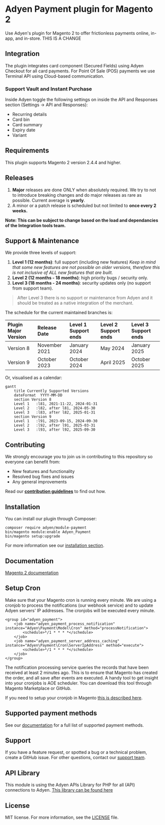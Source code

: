 # Adyen Payment plugin for Magento 2
Use Adyen's plugin for Magento 2 to offer frictionless payments online, in-app, and in-store.
THIS IS A CHANGE
## Integration
The plugin integrates card component (Secured Fields) using Adyen Checkout for all card payments. For Point Of Sale (POS) payments we use Terminal API using Cloud-based communication.

### Support Vault and Instant Purchase ###
Inside Adyen toggle the following settings on inside the API and Responses section (Settings -> API and Responses):
* Recurring details
* Card bin
* Card summary
* Expiry date
* Variant

## Requirements
This plugin supports Magento 2 version 2.4.4 and higher.

## Releases

1. **Major** releases are done ONLY when absolutely required. We try to not to introduce breaking changes and do major releases as rare as possible. Current average is **yearly**.
2. A minor or a patch release is scheduled but not limited to **once every 2 weeks.**

**Note: This can be subject to change based on the load and dependancies of the Integration tools team.**

## Support & Maintenance

We provide three levels of support:
1. **Level 1 (12 months)**: full support (including new features) *Keep in mind that some new features are not possible on older versions, therefore this is not inclusive of ALL new features that are built.*
2. **Level 2 (12 months - 18 months)**: high priority bugs / security only.
3. **Level 3 (18 months - 24 months)**: security updates only (no support from support team).

> After Level 3 there is no support or maintenance from Adyen and it should be treated as a native integration of the merchant.

The schedule for the current maintained branches is:

|  Plugin Major Version   | Release Date  |  Level 1 Support ends   | Level 2 Support ends |  Level 3 Support ends  |
|  :-----          |:--------------|  :-----          |:---------------------|  :-----          |
|  Version 8 |  November 2021 | January 2024 |  May 2024 | January 2025 |
|  Version 9 | October 2023  |  October 2024 | April 2025           |  October 2025 |

Or, visualised as a calendar:

```mermaid
gantt
    title Currently Supported Versions
    dateFormat  YYYY-MM-DD   
    section Version 8
    Level 1   :l81, 2021-11-22, 2024-01-31
    Level 2   :l82, after l81, 2024-05-30
    Level 3   :l83, after l82, 2025-01-31
    section Version 9
    Level 1   :l91, 2023-09-15, 2024-09-30
    Level 2   :l92, after l91, 2025-03-31
    Level 3   :l93, after l92, 2025-09-30
```

## Contributing
We strongly encourage you to join us in contributing to this repository so everyone can benefit from:
* New features and functionality
* Resolved bug fixes and issues
* Any general improvements

Read our [**contribution guidelines**](CONTRIBUTING.md) to find out how.


## Installation
You can install our plugin through Composer:
```
composer require adyen/module-payment
bin/magento module:enable Adyen_Payment
bin/magento setup:upgrade
```
For more information see our [installation section](https://docs.adyen.com/developers/plugins/magento-2/set-up-the-plugin-in-magento?redirect#step1installtheplugin).

## Documentation
[Magento 2 documentation](https://docs.adyen.com/developers/plugins/magento-2)


## Setup Cron
Make sure that your Magento cron is running every minute. We are using a cronjob to process the notifications (our webhook service) and to update Adyen servers' IP addresses. The cronjobs will be executed every minute.

```
<group id="adyen_payment">
    <job name="adyen_payment_process_notification" instance="Adyen\Payment\Model\Cron" method="processNotification">
        <schedule>*/1 * * * *</schedule>
    </job>
    <job name="adyen_payment_server_address_caching" instance="Adyen\Payment\Cron\ServerIpAddress" method="execute">
        <schedule>*/1 * * * *</schedule>
    </job>
</group>
```

The notification processing service queries the records that have been received at least 2 minutes ago. This is to ensure that Magento has created the order, and all save after events are executed. A handy tool to get insight into your cronjobs is AOE scheduler. You can download this tool through Magento Marketplace or GitHub.

If you need to setup your cronjob in Magento <a href="http://devdocs.magento.com/guides/v2.0/config-guide/cli/config-cli-subcommands-cron.html" target="_blank">this is described here</a>.

## Supported payment methods

See our [documentation](https://docs.adyen.com/plugins/adobe-commerce/supported-payment-methods/) for a full list of supported payment methods.

## Support
If you have a feature request, or spotted a bug or a technical problem, create a GitHub issue. For other questions, contact our [support team](https://support.adyen.com/hc/en-us/requests/new?ticket_form_id=360000705420).

## API Library
This module is using the Adyen APIs Library for PHP for all (API) connections to Adyen.
<a href="https://github.com/Adyen/adyen-php-api-library" target="_blank">This library can be found here</a>

## License
MIT license. For more information, see the [LICENSE](LICENSE.txt) file.
